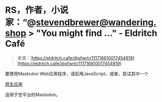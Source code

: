 <!--yml

分类：未分类

日期：2024-05-27 14:37:05

-->

# RS，作者，小说家：“@stevendbrewer@wandering.shop > "You might find …" - Eldritch Café

> 来源：[https://eldritch.cafe/@sfwrtr/111716610017454919](https://eldritch.cafe/@sfwrtr/111716610017454919)

要使用Mastodon Web应用程序，请启用JavaScript。或者，尝试其中一个

[原生应用](https://joinmastodon.org/apps)

适用于您平台的Mastodon。
